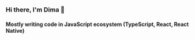 
<h3 align="start">Hi there, I'm Dima 👋</h3>

<h4 align="start">Mostly writing code in JavaScript ecosystem (TypeScript, React, React Native)</h4>

<!--

<div align="center">
  <img src="https://github-readme-stats.vercel.app/api/top-langs/?username=dimaageev"></img>
</div>

<div align="center">
  <img src="https://github-readme-stats.vercel.app/api?username=dimaageev&show_icons=true&theme=default&border_radius=15&count_private=true"></img>
</div>

<div align="center">
  <img src="https://github-profile-trophy.vercel.app/?username=dimaageev&theme=oldie"></img>
</div>

--!>




<!--

<div align="center">
  <img align="left" alt="Visual Studio Code" width="85px" src="https://img.stackshare.io/service/4202/Visual_Studio_Code_logo.png"/>
  <img align="left" alt="JavaScript" width="85px" src="https://img.stackshare.io/service/1209/javascript.jpeg"/>
  <img align="left" alt="TypeScript" width="85px" src="https://img.stackshare.io/service/1612/bynNY5dJ.jpg"/>
  <img align="left" alt="React" width="85px" src="https://img.stackshare.io/service/1020/OYIaJ1KK.png"/>
  <img align="left" alt="React Native" width="85px" src="https://img.stackshare.io/service/2699/KoK6gHzp.jpg"/>
  <img align="left" alt="Node.js" width="85px" src="https://img.stackshare.io/service/1011/n1JRsFeB_400x400.png"/>
  <img align="left" alt="Firebase" width="85px" src="https://img.stackshare.io/service/116/cZLxNFZS.jpg"/>
  <img align="left" alt="Git" width="85px" src="https://img.stackshare.io/service/1046/git.png"/>
</div>
**dimaageev/dimaageev** is a ✨ _special_ ✨ repository because its `README.md` (this file) appears on your GitHub profile.

Here are some ideas to get you started:

- 🔭 I’m currently working on ...
- 🌱 I’m currently learning ...
- 👯 I’m looking to collaborate on ...
- 🤔 I’m looking for help with ...
- 💬 Ask me about ...
- 📫 How to reach me: ...
- 😄 Pronouns: ...
- ⚡ Fun fact: ...
-->
